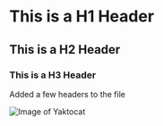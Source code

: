 # This is a H1 Header
## This is a H2 Header
### This is a H3 Header

Added a few headers to the file

![Image of Yaktocat](https://octodex.github.com/images/yaktocat.png)
